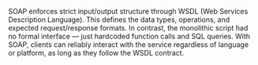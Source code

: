 SOAP enforces strict input/output structure through WSDL (Web Services Description Language). This defines the data types, operations, and expected request/response formats. In contrast, the monolithic script had no formal interface — just hardcoded function calls and SQL queries. With SOAP, clients can reliably interact with the service regardless of language or platform, as long as they follow the WSDL contract.